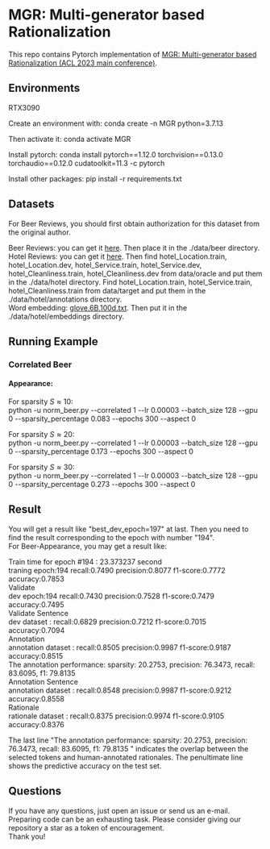 # MGR: Multi-generator based Rationalization   
This repo contains Pytorch implementation of [MGR: Multi-generator based Rationalization  (ACL 2023 main conference)](https://arxiv.org/abs/2305.04492).    


## Environments
RTX3090

Create an environment with: conda create -n MGR python=3.7.13

Then activate it: conda activate MGR

Install pytorch: conda install pytorch==1.12.0 torchvision==0.13.0 torchaudio==0.12.0 cudatoolkit=11.3 -c pytorch

Install other packages: pip install -r requirements.txt


## Datasets  
For Beer Reviews, you should first obtain authorization for this dataset from the original author.
 
Beer Reviews: you can get it [here](http://people.csail.mit.edu/taolei/beer/). Then place it in the ./data/beer directory.  
Hotel Reviews: you can get it [here](https://people.csail.mit.edu/yujia/files/r2a/data.zip). 
Then  find hotel_Location.train, hotel_Location.dev, hotel_Service.train, hotel_Service.dev, hotel_Cleanliness.train, hotel_Cleanliness.dev from data/oracle and put them in the ./data/hotel directory. 
Find hotel_Location.train, hotel_Service.train, hotel_Cleanliness.train from data/target and put them in the ./data/hotel/annotations directory.  
Word embedding: [glove.6B.100d.txt](https://nlp.stanford.edu/projects/glove/). Then put it in the ./data/hotel/embeddings directory.


## Running Example  
### Correlated Beer
#### Appearance:  
For sparsity $S\approx 10$:   
python -u norm_beer.py --correlated 1 --lr 0.00003 --batch_size 128 --gpu 0 --sparsity_percentage 0.083 --epochs 300 --aspect 0

For sparsity $S\approx 20$:   
python -u norm_beer.py --correlated 1 --lr 0.00003 --batch_size 128 --gpu 0 --sparsity_percentage 0.173 --epochs 300 --aspect 0

For sparsity $S\approx 30$:   
python -u norm_beer.py --correlated 1 --lr 0.00003 --batch_size 128 --gpu 0 --sparsity_percentage 0.273 --epochs 300 --aspect 0 



## Result
You will get a result like "best_dev_epoch=197" at last. Then you need to find the result corresponding to the epoch with number "194".  
For Beer-Appearance, you may get a result like:  

Train time for epoch #194 : 23.373237 second  
traning epoch:194 recall:0.7490 precision:0.8077 f1-score:0.7772 accuracy:0.7853  
Validate  
dev epoch:194 recall:0.7430 precision:0.7528 f1-score:0.7479 accuracy:0.7495  
Validate Sentence  
dev dataset : recall:0.6829 precision:0.7212 f1-score:0.7015 accuracy:0.7094  
Annotation  
annotation dataset : recall:0.8505 precision:0.9987 f1-score:0.9187 accuracy:0.8515  
The annotation performance: sparsity: 20.2753, precision: 76.3473, recall: 83.6095, f1: 79.8135  
Annotation Sentence  
annotation dataset : recall:0.8548 precision:0.9987 f1-score:0.9212 accuracy:0.8558  
Rationale  
rationale dataset : recall:0.8375 precision:0.9974 f1-score:0.9105 accuracy:0.8376  

The last line "The annotation performance: sparsity: 20.2753, precision: 76.3473, recall: 83.6095, f1: 79.8135 " indicates the overlap between the selected tokens and human-annotated rationales. The penultimate line shows the predictive accuracy on the test set. 

## Questions
If you have any questions, just open an issue or send us an e-mail.    
Preparing code can be an exhausting task. Please consider giving our repository a star as a token of encouragement.   
Thank you! 

